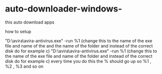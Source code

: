 # auto-downloader-windows-
this auto download apps

how to setup



"D:\avira\avira-antivirus.exe" -run %1  (change this to the name of the exe file and name of the and the name of the folder and instead of the correct disk do for example c)
"D:\avira\avira-antivirus.exe" -run %1  (change this to the name of the exe file and name of the folder and instead of the correct disk do for example c)
every time you do this the % should go up so %1 , %2 , %3 and so on
